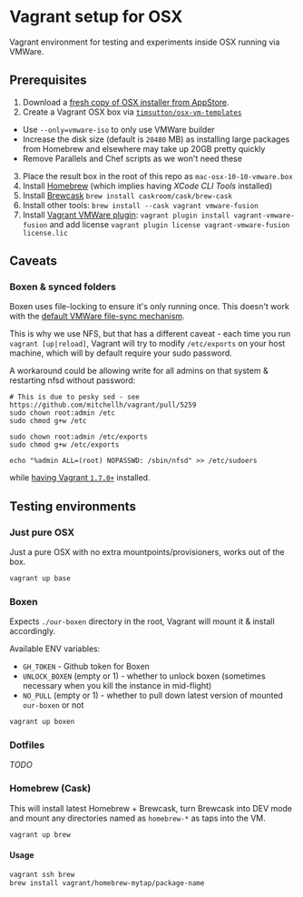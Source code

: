 # Vagrant setup for OSX

Vagrant environment for testing and experiments inside OSX running via VMWare.

## Prerequisites

1. Download a [fresh copy of OSX installer from AppStore](https://itunes.apple.com/gb/app/os-x-yosemite/id915041082?mt=12).
2. Create a Vagrant OSX box via [`timsutton/osx-vm-templates`](https://github.com/timsutton/osx-vm-templates)
  - Use `--only=vmware-iso` to only use VMWare builder
  - Increase the disk size (default is `20480` MB) as installing large packages from Homebrew and elsewhere may take up 20GB pretty quickly
  - Remove Parallels and Chef scripts as we won't need these
3. Place the result box in the root of this repo as `mac-osx-10-10-vmware.box`
4. Install [Homebrew](http://brew.sh/) (which implies having _XCode CLI Tools_ installed)
5. Install [Brewcask](http://caskroom.io/) `brew install caskroom/cask/brew-cask`
6. Install other tools: `brew install --cask vagrant vmware-fusion`
7. Install [Vagrant VMWare plugin](https://www.vagrantup.com/vmware): `vagrant plugin install vagrant-vmware-fusion` and add license `vagrant plugin license vagrant-vmware-fusion license.lic`

## Caveats

### Boxen & synced folders
Boxen uses file-locking to ensure it's only running once.
This doesn't work with the [default VMWare file-sync mechanism](https://docs.vagrantup.com/v2/synced-folders/basic_usage.html).

This is why we use NFS, but that has a different caveat - each time you run `vagrant [up|reload]`,
Vagrant will try to modify `/etc/exports` on your host machine, which will by default require your sudo password.

A workaround could be allowing write for all admins on that system &amp; restarting nfsd without password:

```
# This is due to pesky sed - see https://github.com/mitchellh/vagrant/pull/5259
sudo chown root:admin /etc
sudo chmod g+w /etc

sudo chown root:admin /etc/exports
sudo chmod g+w /etc/exports

echo "%admin ALL=(root) NOPASSWD: /sbin/nfsd" >> /etc/sudoers
```

while [having Vagrant `1.7.0+`](https://github.com/mitchellh/vagrant/commit/aa981cf4ec1492e33fef8dde1eb2d58b202285e6) installed.

## Testing environments

### Just pure OSX
Just a pure OSX with no extra mountpoints/provisioners, works out of the box.

```sh
vagrant up base
```

### Boxen
Expects `./our-boxen` directory in the root, Vagrant will mount it & install accordingly.

Available ENV variables:

 - `GH_TOKEN` - Github token for Boxen
 - `UNLOCK_BOXEN` (empty or 1) - whether to unlock boxen (sometimes necessary when you kill the instance in mid-flight)
 - `NO_PULL` (empty or 1) - whether to pull down latest version of mounted `our-boxen` or not

```sh
vagrant up boxen
```

### Dotfiles

_TODO_

### Homebrew (Cask)
This will install latest Homebrew + Brewcask, turn Brewcask into DEV mode and mount any directories named as `homebrew-*` as taps into the VM.

```sh
vagrant up brew
```

#### Usage
```sh
vagrant ssh brew
brew install vagrant/homebrew-mytap/package-name
```
